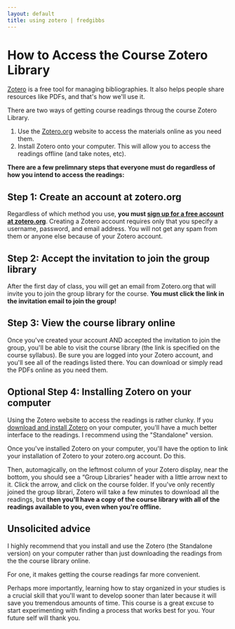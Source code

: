 ```yaml
---
layout: default
title: using zotero | fredgibbs  
---
```


# How to Access the Course Zotero Library


[Zotero](http://zotero.org) is a free tool for managing bibliographies. It also helps people share resources like PDFs, and that's how we'll use it.

There are two ways of getting course readings throug the course Zotero Library.

1. Use the [Zotero.org](http://zotero.org) website to access the materials online as you need them.
2. Install Zotero onto your computer. This will allow you to access the readings offline (and take notes, etc).


**There are a few prelimnary steps that everyone must do regardless of how you intend to access the readings:**


## Step 1: Create an account at zotero.org
Regardless of which method you use, **you must [sign up for a free account at zotero.org](https://www.zotero.org/user/register)**. Creating a Zotero account requires only that you specify a username, password, and email address. You will not get any spam from them or anyone else because of your Zotero account.


## Step 2: Accept the invitation to join the group library
After the first day of class, you will get an email from Zotero.org that will invite you to join the group library for the course. **You must click the link in the invitation email to join the group!** 


## Step 3: View the course library online
Once you've created your account AND accepted the invitation to join the group, you'll be able to visit the course library (the link is specified on the course syllabus). Be sure you are logged into your Zotero account, and you'll see all of the readings listed there. You can download or simply read the PDFs online as you need them. 


## Optional Step 4: Installing Zotero on your computer
Using the Zotero website to access the readings is rather clunky. If you [download and install Zotero](https://www.zotero.org/download/) on your computer, you'll have a much better interface to the readings. I recommend using the "Standalone" version.

Once you've installed Zotero on your computer, you'll have the option to link your installation of Zotero to your zotero.org account. Do this. 

Then, automagically, on the leftmost column of your Zotero display, near the bottom, you should see a “Group Libraries” header with a little arrow next to it. Click the arrow, and click on the course folder. If you've only recently joined the group librari, Zotero will take a few minutes to download all the readings, but **then you'll have a copy of the course library with all of the readings available to you, even when you're offline.**


## Unsolicited advice
I highly recommend that you install and use the Zotero (the Standalone version) on your computer rather than just downloading the readings from the the course library online. 

For one, it makes getting the course readings far more convenient. 

Perhaps more importantly, learning how to stay organized in your studies is a crucial skill that you'll want to develop sooner than later because it will save you tremendous amounts of time. This course is a great excuse to start experimenting with finding a process that works best for you. Your future self will thank you.